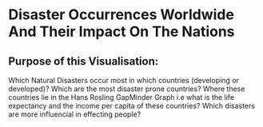 # Disaster Occurrences Worldwide And Their Impact On The Nations

## Purpose of this Visualisation:

Which Natural Disasters occur most in which countries (developing or developed)?
Which are the most disaster prone countries?
Where these countries lie in the Hans Rosling GapMinder Graph i.e what is the life expectancy and the income per capita of these countries?
Which disasters are more influencial in effecting people?
